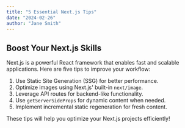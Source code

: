 ```yaml
---
title: "5 Essential Next.js Tips"
date: "2024-02-26"
author: "Jane Smith"
---
```


## Boost Your Next.js Skills

Next.js is a powerful React framework that enables fast and scalable applications. Here are five tips to improve your workflow:

1. Use Static Site Generation (SSG) for better performance.
2. Optimize images using Next.js' built-in `next/image`.
3. Leverage API routes for backend-like functionality.
4. Use `getServerSideProps` for dynamic content when needed.
5. Implement incremental static regeneration for fresh content.

These tips will help you optimize your Next.js projects efficiently!
